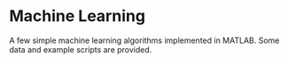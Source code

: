 # Machine Learning

A few simple machine learning algorithms implemented in MATLAB.
Some data and example scripts are provided.